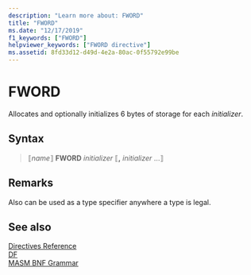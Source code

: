 ```yaml
---
description: "Learn more about: FWORD"
title: "FWORD"
ms.date: "12/17/2019"
f1_keywords: ["FWORD"]
helpviewer_keywords: ["FWORD directive"]
ms.assetid: 8fd33d12-d49d-4e2a-80ac-0f55792e99be
---
```

# FWORD

Allocates and optionally initializes 6 bytes of storage for each *initializer*.

## Syntax

> ⟦*name*⟧ **FWORD** *initializer* ⟦__,__ *initializer* ...⟧

## Remarks

Also can be used as a type specifier anywhere a type is legal.

## See also

[Directives Reference](directives-reference.md)\
[DF](df.md)\
[MASM BNF Grammar](masm-bnf-grammar.md)
